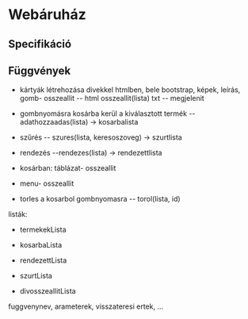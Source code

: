 # Webáruház

## Specifikáció


## Függvények

- kártyák létrehozása divekkel htmlben, bele bootstrap, képek, leírás, gomb- osszeallit
-- html osszeallit(lista) txt
-- megjelenit

- gombnyomásra kosárba kerül a kiválasztott termék
-- adathozzaadas(lista) -> kosarbalista

- szűrés
-- szures(lista, keresoszoveg) -> szurtlista

- rendezés
--rendezes(lista) -> rendezettlista

- kosárban: táblázat- osszeallit

- menu- osszeallit

- torles a kosarbol gombnyomasra
-- torol(lista, id) 

listák:
- termekekLista
- kosarbaLista
- rendezettLista
- szurtLista

- divosszeallitLista

fuggvenynev, arameterek, visszateresi ertek, ...